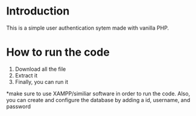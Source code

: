 # Introduction
This is a simple user authentication sytem made with vanilla PHP.

# How to run the code
1. Download all the file
2. Extract it
3. Finally, you can run it 

*make sure to use XAMPP/similiar software in order to run the code. Also, you can create and configure the database by adding a id, username, and password
